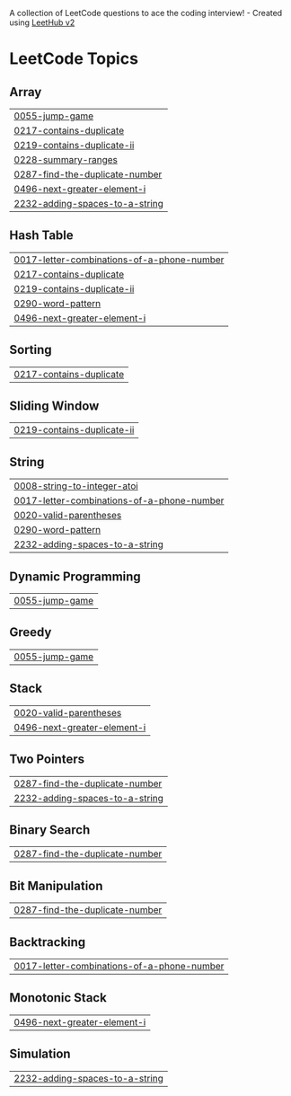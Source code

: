 A collection of LeetCode questions to ace the coding interview! - Created using [LeetHub v2](https://github.com/arunbhardwaj/LeetHub-2.0)
<!---LeetCode Topics Start-->
# LeetCode Topics
## Array
|  |
| ------- |
| [0055-jump-game](https://github.com/JadeAdi27/dsa/tree/master/0055-jump-game) |
| [0217-contains-duplicate](https://github.com/JadeAdi27/dsa/tree/master/0217-contains-duplicate) |
| [0219-contains-duplicate-ii](https://github.com/JadeAdi27/dsa/tree/master/0219-contains-duplicate-ii) |
| [0228-summary-ranges](https://github.com/JadeAdi27/dsa/tree/master/0228-summary-ranges) |
| [0287-find-the-duplicate-number](https://github.com/JadeAdi27/dsa/tree/master/0287-find-the-duplicate-number) |
| [0496-next-greater-element-i](https://github.com/JadeAdi27/dsa/tree/master/0496-next-greater-element-i) |
| [2232-adding-spaces-to-a-string](https://github.com/JadeAdi27/dsa/tree/master/2232-adding-spaces-to-a-string) |
## Hash Table
|  |
| ------- |
| [0017-letter-combinations-of-a-phone-number](https://github.com/JadeAdi27/dsa/tree/master/0017-letter-combinations-of-a-phone-number) |
| [0217-contains-duplicate](https://github.com/JadeAdi27/dsa/tree/master/0217-contains-duplicate) |
| [0219-contains-duplicate-ii](https://github.com/JadeAdi27/dsa/tree/master/0219-contains-duplicate-ii) |
| [0290-word-pattern](https://github.com/JadeAdi27/dsa/tree/master/0290-word-pattern) |
| [0496-next-greater-element-i](https://github.com/JadeAdi27/dsa/tree/master/0496-next-greater-element-i) |
## Sorting
|  |
| ------- |
| [0217-contains-duplicate](https://github.com/JadeAdi27/dsa/tree/master/0217-contains-duplicate) |
## Sliding Window
|  |
| ------- |
| [0219-contains-duplicate-ii](https://github.com/JadeAdi27/dsa/tree/master/0219-contains-duplicate-ii) |
## String
|  |
| ------- |
| [0008-string-to-integer-atoi](https://github.com/JadeAdi27/dsa/tree/master/0008-string-to-integer-atoi) |
| [0017-letter-combinations-of-a-phone-number](https://github.com/JadeAdi27/dsa/tree/master/0017-letter-combinations-of-a-phone-number) |
| [0020-valid-parentheses](https://github.com/JadeAdi27/dsa/tree/master/0020-valid-parentheses) |
| [0290-word-pattern](https://github.com/JadeAdi27/dsa/tree/master/0290-word-pattern) |
| [2232-adding-spaces-to-a-string](https://github.com/JadeAdi27/dsa/tree/master/2232-adding-spaces-to-a-string) |
## Dynamic Programming
|  |
| ------- |
| [0055-jump-game](https://github.com/JadeAdi27/dsa/tree/master/0055-jump-game) |
## Greedy
|  |
| ------- |
| [0055-jump-game](https://github.com/JadeAdi27/dsa/tree/master/0055-jump-game) |
## Stack
|  |
| ------- |
| [0020-valid-parentheses](https://github.com/JadeAdi27/dsa/tree/master/0020-valid-parentheses) |
| [0496-next-greater-element-i](https://github.com/JadeAdi27/dsa/tree/master/0496-next-greater-element-i) |
## Two Pointers
|  |
| ------- |
| [0287-find-the-duplicate-number](https://github.com/JadeAdi27/dsa/tree/master/0287-find-the-duplicate-number) |
| [2232-adding-spaces-to-a-string](https://github.com/JadeAdi27/dsa/tree/master/2232-adding-spaces-to-a-string) |
## Binary Search
|  |
| ------- |
| [0287-find-the-duplicate-number](https://github.com/JadeAdi27/dsa/tree/master/0287-find-the-duplicate-number) |
## Bit Manipulation
|  |
| ------- |
| [0287-find-the-duplicate-number](https://github.com/JadeAdi27/dsa/tree/master/0287-find-the-duplicate-number) |
## Backtracking
|  |
| ------- |
| [0017-letter-combinations-of-a-phone-number](https://github.com/JadeAdi27/dsa/tree/master/0017-letter-combinations-of-a-phone-number) |
## Monotonic Stack
|  |
| ------- |
| [0496-next-greater-element-i](https://github.com/JadeAdi27/dsa/tree/master/0496-next-greater-element-i) |
## Simulation
|  |
| ------- |
| [2232-adding-spaces-to-a-string](https://github.com/JadeAdi27/dsa/tree/master/2232-adding-spaces-to-a-string) |
<!---LeetCode Topics End-->